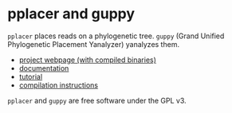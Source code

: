 # pplacer and guppy

`pplacer` places reads on a phylogenetic tree.
`guppy` (Grand Unified Phylogenetic Placement Yanalyzer) yanalyzes them.

* [project webpage (with compiled binaries)](http://matsen.fhcrc.org/pplacer/)
* [documentation](http://matsen.github.com/pplacer/)
* [tutorial](http://fhcrc.github.com/microbiome-demo/)
* [compilation instructions](http://matsen.github.com/pplacer/generated_rst/pplacer.html#compiling-pplacer)

`pplacer` and `guppy` are free software under the GPL v3.

